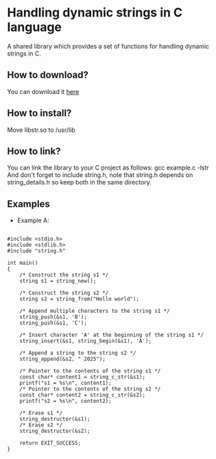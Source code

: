 # Handling dynamic strings in C language
A shared library which provides a set of functions for handling dynamic strings in C.
<h2>How to download?</h2>
You can download it <a href="https://github.com/user-attachments/files/19293697/libstr.zip">here</a>
<h2>How to install?</h2>
Move libstr.so to /usr/lib
<h2>How to link?</h2>
You can link the library to your C project as follows: gcc example.c -lstr <br>
And don't forget to include string.h, note that string.h depends on string_details.h so keep both in the same directory.
<br>
<h2> Examples </h2>

* Example A:

<pre>
<code class="language-c">
#include &lt;stdio.h&gt;
#include &lt;stdlib.h&gt;
#include "string.h"

int main()
{
    /* Construct the string s1 */
    string s1 = string_new();

    /* Construct the string s2 */
    string s2 = string_from("Hello world");

    /* Append multiple characters to the string s1 */
    string_push(&s1, 'B');
    string_push(&s1, 'C');

    /* Insert character 'A' at the beginning of the string s1 */
    string_insert(&s1, string_begin(&s1), 'A');

    /* Append a string to the string s2 */
    string_append(&s2, " 2025");

    /* Pointer to the contents of the string s1 */
    const char* content1 = string_c_str(&s1);
    printf("s1 = %s\n", content1);
    /* Pointer to the contents of the string s2 */
    const char* content2 = string_c_str(&s2);
    printf("s2 = %s\n", content2);

    /* Erase s1 */
    string_destructor(&s1);
    /* Erase s2 */
    string_destructor(&s2);
                
    return EXIT_SUCCESS;
}
</code>
</pre>
